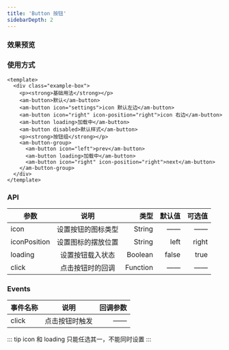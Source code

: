 ```yaml
---
title: 'Button 按钮'
sidebarDepth: 2
---
```


### 效果预览

<ClientOnly>
  <button-demo-1/>
</ClientOnly>

### 使用方式

```vue{4}
<template>
  <div class="example-box">
    <p><strong>基础用法</strong></p>
    <am-button>默认</am-button>
    <am-button icon="settings">icon 默认左边</am-button>
    <am-button icon="right" icon-position="right">icon 右边</am-button>
    <am-button loading>加载中</am-button>
    <am-button disabled>默认样式</am-button>
    <p><strong>按钮组</strong></p>
    <am-button-group>
      <am-button icon="left">prev</am-button>
      <am-button loading>加载中</am-button>
      <am-button icon="right" icon-position="right">next</am-button>
    </am-button-group>
  </div>
</template>
```

### API

| 参数         |        说明        |     类型 | 默认值 | 可选值 |
| ------------ | :----------------: | -------: | -----: | -----: |
| icon         | 设置按钮的图标类型 |   String |     —— |     —— |
| iconPosition | 设置图标的摆放位置 |   String |   left |  right |
| loading      |  设置按钮载入状态  |  Boolean |  false |   true |
| click        |  点击按钮时的回调  | Function |     —— |     —— |

### Events

| 事件名称 |      说明      | 回调参数 |
| -------- | :------------: | -------: |
| click    | 点击按钮时触发 |       —— |

::: tip
icon 和 loading 只能任选其一，不能同时设置
:::
